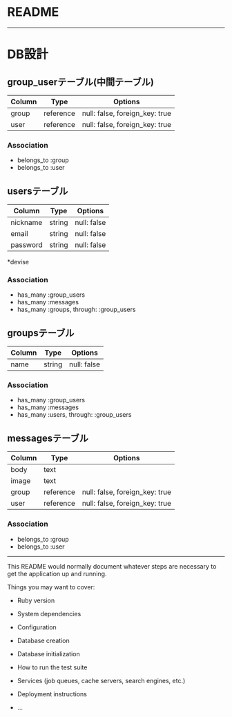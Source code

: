 # README
---
# DB設計

## group_userテーブル(中間テーブル)

| Column | Type      | Options                        |
| ------ | --------- | ------------------------------ |
| group  | reference | null: false, foreign_key: true |
| user   | reference | null: false, foreign_key: true |

### Association

- belongs_to :group
- belongs_to :user



## usersテーブル

| Column   | Type   | Options     |
| -------- | ------ | ----------- |
| nickname | string | null: false |
| email    | string | null: false |
| password | string | null: false |
*devise

### Association

- has_many :group_users
- has_many :messages
- has_many :groups, through: :group_users


## groupsテーブル

| Column    | Type   | Options     |
| --------- | ------ | ----------- |
| name      | string | null: false |

### Association

- has_many :group_users
- has_many :messages
- has_many :users, through: :group_users


## messagesテーブル

| Column | Type      | Options                        |
| ------ | --------- | ------------------------------ |
| body   | text      |                                |
| image  | text      |                                |
| group  | reference | null: false, foreign_key: true |
| user   | reference | null: false, foreign_key: true |

### Association

- belongs_to :group
- belongs_to :user

---

This README would normally document whatever steps are necessary to get the
application up and running.

Things you may want to cover:

* Ruby version

* System dependencies

* Configuration

* Database creation

* Database initialization

* How to run the test suite

* Services (job queues, cache servers, search engines, etc.)

* Deployment instructions

* ...
